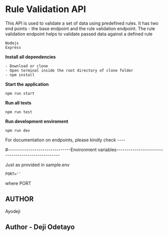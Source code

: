 # Rule Validation API

This API is used to validate a set of data using predefined rules.
It has two end points - the base endpoint and the rule validation endpoint.
The rule validation endpoint helps to validate passed data against a defined rule

```
Nodejs
Express

```

**Install all dependencies**

```
- Download or clone
- Open terminal inside the root directory of clone folder
- npm install

```

**Start the application**

```
npm run start

```

**Run all tests**

```
npm run test

```

**Run development enviroment**

```
npm run dev
```

For documentation on endpoints, please kindly check ----

#-------------------------------Environment variables--------------------------------------------------

Just as provided in sample.env

`PORT=''`

where PORT

## AUTHOR

Ayodeji

## Author - Deji Odetayo
